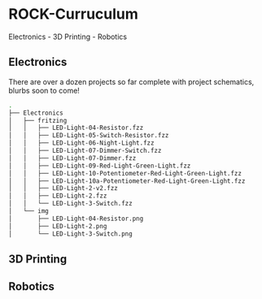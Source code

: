 ROCK-Curruculum
===============

Electronics - 3D Printing - Robotics


## Electronics

There are over a dozen projects so far complete with project schematics,  blurbs soon to come!

```bash
.
├── Electronics
│   ├── fritzing
│   │   ├── LED-Light-04-Resistor.fzz
│   │   ├── LED-Light-05-Switch-Resistor.fzz
│   │   ├── LED-Light-06-Night-Light.fzz
│   │   ├── LED-Light-07-Dimmer-Switch.fzz
│   │   ├── LED-Light-07-Dimmer.fzz
│   │   ├── LED-Light-09-Red-Light-Green-Light.fzz
│   │   ├── LED-Light-10-Potentiometer-Red-Light-Green-Light.fzz
│   │   ├── LED-Light-10a-Potentiometer-Red-Light-Green-Light.fzz
│   │   ├── LED-Light-2-v2.fzz
│   │   ├── LED-Light-2.fzz
│   │   └── LED-Light-3-Switch.fzz
│   └── img
│       ├── LED-Light-04-Resistor.png
│       ├── LED-Light-2.png
│       └── LED-Light-3-Switch.png
```

## 3D Printing






## Robotics

